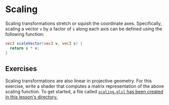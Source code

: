 # Scaling

Scaling transformations stretch or squish the coordinate axes. Specifically, scaling a vector `v` by a factor of `s` along each axis can be defined using the following function:

```glsl
vec3 scaleVector(vec3 v, vec3 s) {
  return s * v;
}
```

## Exercises

Scaling transformations are also linear in projective geometry. For this exercise, write a shader that computes a matrix representation of the above scaling function. To get started, a file called <a href="/open/geom-3" target="_blank">`scaling.glsl` has been created in this lesson's directory.</a>